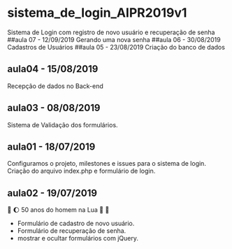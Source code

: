 # sistema_de_login_AIPR2019v1
Sistema de Login com registro de novo usuário e recuperação de senha
##aula 07 - 12/09/2019
Gerando uma nova senha
##aula 06 - 30/08/2019
Cadastros de Usuários
##aula 05 - 23/08/2019
Criação do banco de dados 
## aula04 - 15/08/2019
 Recepção de dados no Back-end
## aula03 - 08/08/2019
Sistema de Validação dos formulários.
## aula01 - 18/07/2019
Configuramos o projeto, milestones e issues para o sistema de login.
Criação do arquivo index.php e formulário de login.
## aula02 - 19/07/2019 
:rocket: :moon: 50 anos do homem na Lua 🌝 🌚

* Formulário de cadastro de novo usuário.
* Formulário de recuperação de senha.
* mostrar e ocultar formulários com jQuery.




